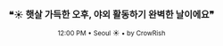 <div align="center">

<br>

<h3>❝☀️ 햇살 가득한 오후, 야외 활동하기 완벽한 날이에요❞</h3>

<sub>12:00 PM • Seoul ☀️ • by CrowRish</sub>

<br>

</div>